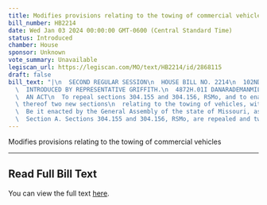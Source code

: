 ```yaml
---
title: Modifies provisions relating to the towing of commercial vehicles
bill_number: HB2214
date: Wed Jan 03 2024 00:00:00 GMT-0600 (Central Standard Time)
status: Introduced
chamber: House
sponsor: Unknown
vote_summary: Unavailable
legiscan_url: https://legiscan.com/MO/text/HB2214/id/2868115
draft: false
bill_text: "|\n  SECOND REGULAR SESSION\n  HOUSE BILL NO. 2214\n  102ND GENERAL ASSEMBLY\n\
  \  INTRODUCED BY REPRESENTATIVE GRIFFITH.\n  4872H.01I DANARADEMANMILLER,ChiefClerk\n\
  \  AN ACT\n  To repeal sections 304.155 and 304.156, RSMo, and to enact in lieu\
  \ thereof two new sections\n  relating to the towing of vehicles, with penalty provisions.\n\
  \  Be it enacted by the General Assembly of the state of Missouri, as follows:\n\
  \  Section A. Sections 304.155 and 304.156, RSMo, are repealed and two new sections"
---
```

Modifies provisions relating to the towing of commercial vehicles

---

## Read Full Bill Text

You can view the full text [here](https://legiscan.com/MO/text/HB2214/id/2868115).
